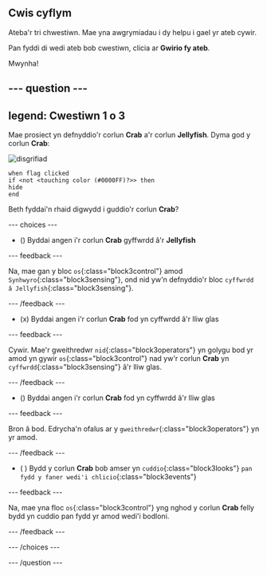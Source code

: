 ## Cwis cyflym

Ateba'r tri chwestiwn. Mae yna awgrymiadau i dy helpu i gael yr ateb cywir.

Pan fyddi di wedi ateb bob cwestiwn, clicia ar **Gwirio fy ateb**.

Mwynha!

--- question ---
---
legend: Cwestiwn 1 o 3
---

Mae prosiect yn defnyddio'r corlun **Crab** a'r corlun **Jellyfish**. Dyma god y corlun **Crab**:

![disgrifiad](images/crab-icon.png)

```blocks3
when flag clicked
if <not <touching color (#0000FF)?>> then
hide
end
```

Beth fyddai'n rhaid digwydd i guddio'r corlun **Crab**?

--- choices ---

- () Byddai angen i'r corlun **Crab** gyffwrdd â'r **Jellyfish**

 --- feedback ---

 Na, mae gan y bloc `os`{:class="block3control"} amod `Synhwyro`{:class="block3sensing"}, ond nid yw'n defnyddio'r bloc `cyffwrdd â Jellyfish`{:class="block3sensing"}.

 --- /feedback ---

- (x) Byddai angen i'r corlun **Crab** fod yn cyffwrdd â'r lliw glas

 --- feedback ---

Cywir. Mae'r gweithredwr `nid`{:class="block3operators"} yn golygu bod yr amod yn gywir `os`{:class="block3control"} nad yw'r corlun **Crab** yn `cyffwrdd`{:class="block3sensing"} â'r lliw glas.

 --- /feedback ---

- () Byddai angen i'r corlun **Crab** fod yn cyffwrdd â'r lliw glas

 --- feedback ---

 Bron â bod. Edrycha'n ofalus ar y `gweithredwr`{:class="block3operators"} yn yr amod.

 --- /feedback ---

- ( ) Bydd y corlun **Crab** bob amser yn `cuddio`{:class="block3looks"} `pan fydd y faner wedi'i chlicio`{:class="block3events"}

 --- feedback ---

 Na, mae yna floc `os`{:class="block3control"} yng nghod y corlun **Crab** felly bydd yn cuddio pan fydd yr amod wedi'i bodloni.

 --- /feedback ---

--- /choices ---

--- /question ---
